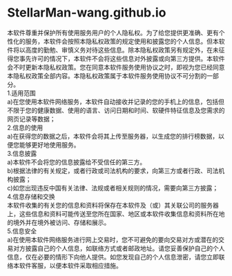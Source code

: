# StellarMan-wang.github.io
 <div>本软件尊重并保护所有使用服务用户的个人隐私权。为了给您提供更准确、更有个性化的服务，本软件会按照本隐私权政策的规定使用和披露您的个人信息。但本软件将以高度的勤勉、审慎义务对待这些信息。除本隐私权政策另有规定外，在未征得您事先许可的情况下，本软件不会将这些信息对外披露或向第三方提供。本软件会不时更新本隐私权政策。您在同意本软件服务使用协议之时，即视为您已经同意本隐私权政策全部内容。本隐私权政策属于本软件服务使用协议不可分割的一部分。 </div>
 <div>1.适用范围</div>
 <div>a)在您使用本软件网络服务，本软件自动接收并记录的您的手机上的信息，包括但不限于您的健康数据、使用的语言、访问日期和时间、软硬件特征信息及您需求的网页记录等数据；</div>
 <div>2.信息的使用</div>
 <div>a)在获得您的数据之后，本软件会将其上传至服务器，以生成您的排行榜数据，以便您能够更好地使用服务。</div>
 <div>3.信息披露</div>
 <div>a)本软件不会将您的信息披露给不受信任的第三方。</div>
 <div>b)根据法律的有关规定，或者行政或司法机构的要求，向第三方或者行政、司法机构披露；</div>
 <div>c)如您出现违反中国有关法律、法规或者相关规则的情况，需要向第三方披露；</div>
 <div>4.信息存储和交换</div>
 <div>本软件收集的有关您的信息和资料将保存在本软件及（或）其关联公司的服务器上，这些信息和资料可能传送至您所在国家、地区或本软件收集信息和资料所在地的境外并在境外被访问、存储和展示。</div>
 <div>5.信息安全</div>
 <div>a)在使用本软件网络服务进行网上交易时，您不可避免的要向交易对方或潜在的交易对方披露自己的个人信息，如联络方式或者邮政地址。请您妥善保护自己的个人信息，仅在必要的情形下向他人提供。如您发现自己的个人信息泄密，请您立即联络本软件客服，以便本软件采取相应措施。</div>
